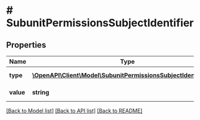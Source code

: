# # SubunitPermissionsSubjectIdentifier

## Properties

Name | Type | Description | Notes
------------ | ------------- | ------------- | -------------
**type** | [**\OpenAPI\Client\Model\SubunitPermissionsSubjectIdentifierType**](SubunitPermissionsSubjectIdentifierType.md) | Typ identyfikatora. |
**value** | **string** | Wartość identyfikatora. |

[[Back to Model list]](../../README.md#models) [[Back to API list]](../../README.md#endpoints) [[Back to README]](../../README.md)
